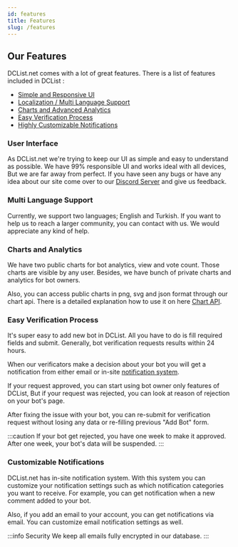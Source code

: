 ```yaml
---
id: features
title: Features
slug: /features
---
```


## Our Features

DCList.net comes with a lot of great features. There is a list of features included in DCList :

- [Simple and Responsive UI](#user-interface)
- [Localization / Multi Language Support](#multi-language-support)
- [Charts and Advanced Analytics](#charts-and-analytics)
- [Easy Verification Process](#easy-verification-process)
- [Highly Customizable Notifications](#customizable-notifications)

### User Interface

As DCList.net we're trying to keep our UI as simple and easy to understand as possible. We have 99% responsible UI and works ideal with all devices, But we are far away from perfect. If you have seen any bugs or have any idea about our site come over to our [Discord Server](https://discord.gg/e3dQep6gs8) and give us feedback.

### Multi Language Support

Currently, we support two languages; English and Turkish. If you want to help us to reach a larger community, you can contact with us. We would appreciate any kind of help.

### Charts and Analytics

We have two public charts for bot analytics, view and vote count. Those charts are visible by any user. Besides, we have bunch of private charts and analytics for bot owners.

Also, you can access public charts in png, svg and json format through our chart api. There is a detailed explanation how to use it on here [Chart API](https://google.com).

### Easy Verification Process

It's super easy to add new bot in DCList. All you have to do is fill required fields and submit. Generally, bot verification requests results within 24 hours.

When our verificators make a decision about your bot you will get a notification from either email or in-site [notification system](#customizable-notifications).

If your request approved, you can start using bot owner only features of DCList, But if your request was rejected, you can look at reason of rejection on your bot's page.

After fixing the issue with your bot, you can re-submit for verification request without losing any data or re-filling previous "Add Bot" form.

:::caution
If your bot get rejected, you have one week to make it approved. After one week, your bot's data will be suspended.
:::


### Customizable Notifications

DCList.net has in-site notification system. With this system you can customize your notification settings such as which notification categories you want to receive.
For example, you can get notification when a new comment added to your bot.

Also, if you add an email to your account, you can get notifications via email. You can customize email notification settings as well.

:::info Security
We keep all emails fully encrypted in our database.
::: 

